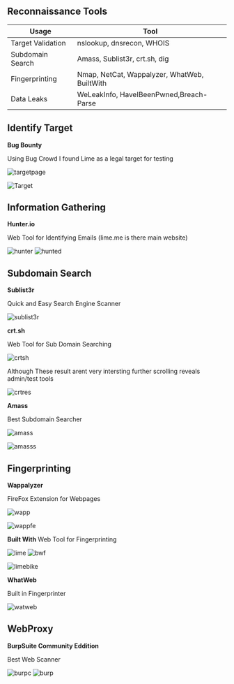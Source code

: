 **Reconnaissance Tools**
---
| Usage | Tool |
|-------|------|
|Target Validation|nslookup, dnsrecon, WHOIS|
|Subdomain Search|Amass, Sublist3r, crt.sh, dig|
|Fingerprinting|Nmap, NetCat, Wappalyzer, WhatWeb, BuiltWith|
|Data Leaks|WeLeakInfo, HaveIBeenPwned,Breach-Parse|

**Identify Target**
--
**Bug Bounty**

Using Bug Crowd I found Lime as a legal target for testing

![targetpage](https://user-images.githubusercontent.com/66635295/167045417-dcc30f7b-fca1-4dd4-abbc-ded8cf6706e7.png)

![Target](https://user-images.githubusercontent.com/66635295/167045040-d644645d-7aa2-48bd-903c-b0a870d7f379.png)



**Information Gathering**
--
**Hunter.io**

Web Tool for Identifying Emails (lime.me is there main website)

![hunter](https://user-images.githubusercontent.com/66635295/167033436-84a7e7e8-6a55-4c0e-a77b-50b5c5423ccf.png)
![hunted](https://user-images.githubusercontent.com/66635295/167045144-af87b8d8-0d1c-4e61-a031-c5329f3ec13e.png)


**Subdomain Search**
--
**Sublist3r**

Quick and Easy Search Engine Scanner

![sublist3r](https://user-images.githubusercontent.com/66635295/167046003-b6d9165c-75ec-4121-8ce9-d4d9490d61a7.png)


**crt.sh**

Web Tool for Sub Domain Searching

![crtsh](https://user-images.githubusercontent.com/66635295/167046423-e9b78df8-2ff7-49e6-9398-381ca7b8fd4e.png)

Although These result arent very intersting further scrolling reveals admin/test tools

![crtres](https://user-images.githubusercontent.com/66635295/167046580-f4fc7223-40ff-4e80-a2ec-a203323f16a0.png)

**Amass**

Best Subdomain Searcher

![amass](https://user-images.githubusercontent.com/66635295/167051198-d34d6a9e-7f7e-4366-b57d-d0379d1b50f7.png)

![amasss](https://user-images.githubusercontent.com/66635295/167051208-fe5d7e0f-e710-4967-954b-2ed74004e600.png)

**Fingerprinting**
--

**Wappalyzer**

FireFox Extension for Webpages 

![wapp](https://user-images.githubusercontent.com/66635295/167051502-49c3419a-ceaa-4384-bd61-0fbe11f2ab5e.png)

![wappfe](https://user-images.githubusercontent.com/66635295/167051603-fd50e60c-474d-4d00-a71f-1b632c9f9e26.png)

**Built With**
Web Tool for Fingerprinting 

![lime](https://user-images.githubusercontent.com/66635295/167052839-c0443e81-f594-41ca-a574-3ea8282e97ea.png)
![bwf](https://user-images.githubusercontent.com/66635295/167052761-8a4796f8-ee4d-4920-a835-b0651d59383f.png)

![limebike](https://user-images.githubusercontent.com/66635295/167052865-09ff288f-92bd-4b38-92aa-623956e803ab.png)

**WhatWeb**

Built in Fingerprinter

![watweb](https://user-images.githubusercontent.com/66635295/167053852-959911f0-f900-4b3c-be83-c67bf0a2d1f8.png)


**WebProxy**
--
**BurpSuite Community Eddition**

 Best Web Scanner

![burpc](https://user-images.githubusercontent.com/66635295/167054521-db691d40-4fc9-43b2-b16f-84aa65cb7713.png)
![burp](https://user-images.githubusercontent.com/66635295/167054524-1d272368-2f41-4973-9482-7fcf939484b0.png)




